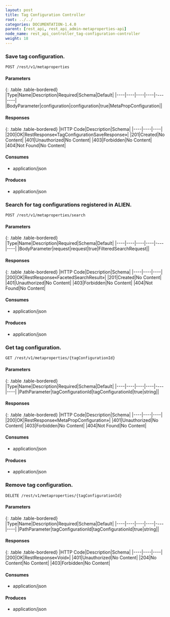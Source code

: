 ```yaml
---
layout: post
title: Tag Configuration Controller
root: ../../
categories: DOCUMENTATION-1.4.0
parent: [rest_api, rest_api_admin-metaproperties-api]
node_name: rest_api_controller_tag-configuration-controller
weight: 18
---
```


### Save tag configuration.
```
POST /rest/v1/metaproperties
```

#### Parameters

{: .table .table-bordered}
|Type|Name|Description|Required|Schema|Default|
|----|----|----|----|----|----|
|BodyParameter|configuration|configuration|true|MetaPropConfiguration||


#### Responses

{: .table .table-bordered}
|HTTP Code|Description|Schema|
|----|----|----|
|200|OK|RestResponse«TagConfigurationSaveResponse»|
|201|Created|No Content|
|401|Unauthorized|No Content|
|403|Forbidden|No Content|
|404|Not Found|No Content|


#### Consumes

* application/json

#### Produces

* application/json

### Search for tag configurations registered in ALIEN.
```
POST /rest/v1/metaproperties/search
```

#### Parameters

{: .table .table-bordered}
|Type|Name|Description|Required|Schema|Default|
|----|----|----|----|----|----|
|BodyParameter|request|request|true|FilteredSearchRequest||


#### Responses

{: .table .table-bordered}
|HTTP Code|Description|Schema|
|----|----|----|
|200|OK|RestResponse«FacetedSearchResult»|
|201|Created|No Content|
|401|Unauthorized|No Content|
|403|Forbidden|No Content|
|404|Not Found|No Content|


#### Consumes

* application/json

#### Produces

* application/json

### Get tag configuration.
```
GET /rest/v1/metaproperties/{tagConfigurationId}
```

#### Parameters

{: .table .table-bordered}
|Type|Name|Description|Required|Schema|Default|
|----|----|----|----|----|----|
|PathParameter|tagConfigurationId|tagConfigurationId|true|string||


#### Responses

{: .table .table-bordered}
|HTTP Code|Description|Schema|
|----|----|----|
|200|OK|RestResponse«MetaPropConfiguration»|
|401|Unauthorized|No Content|
|403|Forbidden|No Content|
|404|Not Found|No Content|


#### Consumes

* application/json

#### Produces

* application/json

### Remove tag configuration.
```
DELETE /rest/v1/metaproperties/{tagConfigurationId}
```

#### Parameters

{: .table .table-bordered}
|Type|Name|Description|Required|Schema|Default|
|----|----|----|----|----|----|
|PathParameter|tagConfigurationId|tagConfigurationId|true|string||


#### Responses

{: .table .table-bordered}
|HTTP Code|Description|Schema|
|----|----|----|
|200|OK|RestResponse«Void»|
|401|Unauthorized|No Content|
|204|No Content|No Content|
|403|Forbidden|No Content|


#### Consumes

* application/json

#### Produces

* application/json

